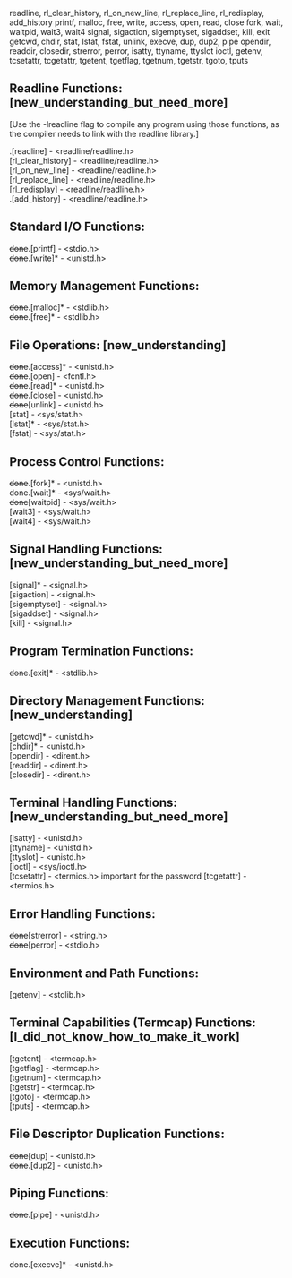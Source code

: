 readline, rl_clear_history, rl_on_new_line, rl_replace_line, rl_redisplay, add_history
printf, malloc, free, write, access, open, read, close
fork, wait, waitpid, wait3, wait4
signal, sigaction, sigemptyset, sigaddset, kill, exit
getcwd, chdir, stat, lstat, fstat, unlink, execve, dup, dup2, pipe
opendir, readdir, closedir, strerror, perror, isatty, ttyname, ttyslot
ioctl, getenv, tcsetattr, tcgetattr, tgetent, tgetflag, tgetnum, tgetstr, tgoto, tputs

## Readline Functions:  [new_understanding_but_need_more]
[Use the -lreadline flag to compile any program using those functions, as the compiler needs to link with the readline library.]

.[readline] - <readline/readline.h>  
[rl_clear_history] - <readline/readline.h>  
[rl_on_new_line] - <readline/readline.h>  
[rl_replace_line] - <readline/readline.h>  
[rl_redisplay] - <readline/readline.h>  
.[add_history] - <readline/readline.h>  

## Standard I/O Functions: 
~~done~~.[printf] - <stdio.h>  
~~done~~.[write]* - <unistd.h>  

## Memory Management Functions:
~~done~~.[malloc]* - <stdlib.h>  
~~done~~.[free]* - <stdlib.h>  

## File Operations:  [new_understanding]
~~done~~.[access]* - <unistd.h>  
~~done~~.[open] - <fcntl.h>  
~~done~~.[read]* - <unistd.h>  
~~done~~.[close] - <unistd.h>  
~~done~~[unlink] - <unistd.h>  
[stat] - <sys/stat.h>  
[lstat]* - <sys/stat.h>  
[fstat] - <sys/stat.h>  

## Process Control Functions:
~~done~~.[fork]* - <unistd.h>  
~~done~~.[wait]* - <sys/wait.h>  
~~done~~[waitpid] - <sys/wait.h>  
[wait3] - <sys/wait.h>  
[wait4] - <sys/wait.h>  

## Signal Handling Functions: [new_understanding_but_need_more]
[signal]* - <signal.h>  
[sigaction] - <signal.h>  
[sigemptyset] - <signal.h>  
[sigaddset] - <signal.h>  
[kill] - <signal.h>  

## Program Termination Functions:
~~done~~.[exit]* - <stdlib.h>  

## Directory Management Functions:  [new_understanding]
[getcwd]* - <unistd.h>  
[chdir]* - <unistd.h>  
[opendir] - <dirent.h>  
[readdir] - <dirent.h>  
[closedir] - <dirent.h>  

## Terminal Handling Functions: [new_understanding_but_need_more]
[isatty] - <unistd.h>  
[ttyname] - <unistd.h>  
[ttyslot] - <unistd.h>  
[ioctl] - <sys/ioctl.h>  
[tcsetattr] - <termios.h>  important for the password
[tcgetattr] - <termios.h>  

## Error Handling Functions:
~~done~~[strerror] - <string.h>  
~~done~~[perror] - <stdio.h>  

## Environment and Path Functions:
[getenv] - <stdlib.h>  

## Terminal Capabilities (Termcap) Functions:  [I_did_not_know_how_to_make_it_work]
[tgetent] - <termcap.h>  
[tgetflag] - <termcap.h>  
[tgetnum] - <termcap.h>  
[tgetstr] - <termcap.h>  
[tgoto] - <termcap.h>  
[tputs] - <termcap.h>  

## File Descriptor Duplication Functions:
~~done~~[dup] - <unistd.h>  
~~done~~.[dup2] - <unistd.h>  

## Piping Functions:
~~done~~.[pipe] - <unistd.h>  

## Execution Functions:
~~done~~.[execve]* - <unistd.h>  
